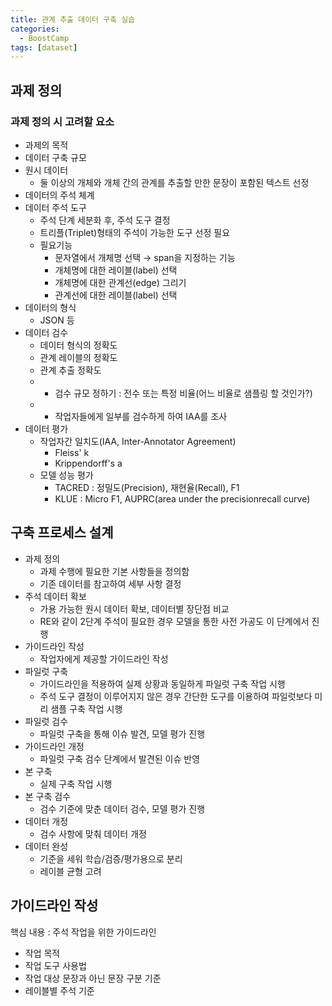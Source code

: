 ```yaml
---
title: 관계 추출 데이터 구축 실습
categories:
  - BoostCamp
tags: [dataset]
---
```

## 과제 정의

### 과제 정의 시 고려할 요소

- 과제의 목적
- 데이터 구축 규모
- 원시 데이터
    - 둘 이상의 개체와 개체 간의 관계를 추출할 만한 문장이 포함된 텍스트 선정
- 데이터의 주석 체계
- 데이터 주석 도구
    - 주석 단계 세분화 후, 주석 도구 결정
    - 트리플(Triplet)형태의 주석이 가능한 도구 선정 필요
    - 필요기능
        - 문자열에서 개체명 선택 → span을 지정하는 기능
        - 개체명에 대한 레이블(label) 선택
        - 개체명에 대한 관계선(edge) 그리기
        - 관계선에 대한 레이블(label) 선택
- 데이터의 형식
    - JSON 등
- 데이터 검수
    - 데이터 형식의 정확도
    - 관계 레이블의 정확도
    - 관계 추출 정확도
    - + 검수 규모 정하기 : 전수 또는 특정 비율(어느 비율로 샘플링 할 것인가?)
    - + 작업자들에게 일부를 검수하게 하여 IAA를 조사
- 데이터 평가
    - 작업자간 일치도(IAA, Inter-Annotator Agreement)
        - Fleiss' k
        - Krippendorff's a
    - 모델 성능 평가
        - TACRED : 정밀도(Precision), 재현율(Recall), F1
        - KLUE : Micro F1, AUPRC(area under the precisionrecall curve)

## 구축 프로세스 설계

- 과제 정의
    - 과제 수행에 필요한 기본 사항들을 정의함
    - 기존 데이터를 참고하여 세부 사항 결정
- 주석 데이터 확보
    - 가용 가능한 원시 데이터 확보, 데이터별 장단점 비교
    - RE와 같이 2단계 주석이 필요한 경우 모델을 통한 사전 가공도 이 단계에서 진행
- 가이드라인 작성
    - 작업자에게 제공할 가이드라인 작성
- 파일럿 구축
    - 가이드라인을 적용하여 실제 상황과 동일하게 파일럿 구축 작업 시행
    - 주석 도구 결정이 이루어지지 않은 경우 간단한 도구를 이용하여 파일럿보다 미리 샘플 구축 작업 시행
- 파일럿 검수
    - 파일럿 구축을 통해 이슈 발견, 모델 평가 진행
- 가이드라인 개정
    - 파일럿 구축 검수 단계에서 발견된 이슈 반영
- 본 구축
    - 실제 구축 작업 시행
- 본 구축 검수
    - 검수 기준에 맞춘 데이터 검수, 모델 평가 진행
- 데이터 개정
    - 검수 사항에 맞춰 데이터 개정
- 데이터 완성
    - 기준을 세워 학습/검증/평가용으로 분리
    - 레이블 균형 고려

## 가이드라인 작성

핵심 내용 : 주석 작업을 위한 가이드라인

- 작업 목적
- 작업 도구 사용법
- 작업 대상 문장과 아닌 문장 구분 기준
- 레이블별 주석 기준